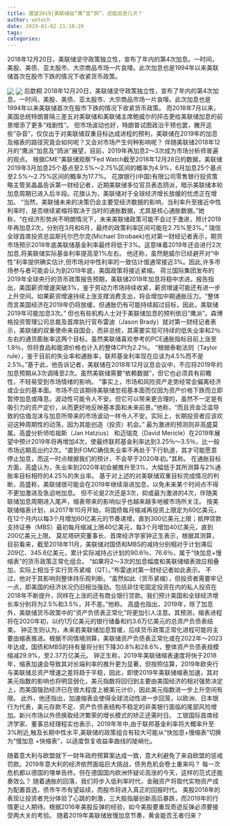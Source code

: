 ```yaml
---
title: 展望2019|美联储由“鹰”变“鸽”，还能加息几次？
author: wetech
date: 2019-01-02 21:10:29
tags: 
categories: 
---
```

2018年12月20日，美联储坚守政策独立性，宣布了年内的第4次加息。一时间，美股、美债、亚太股市、大宗商品市场一片哀嚎。此次加息也是1994年以来美联储首次在股市下跌的情况下收紧货币政策。
<!-- more -->
<img align="center" border="0" src="https://imgcdn.yicai.com/uppics/images/2019/01/8ed40a55ab60630b5f74efa8cc71d2ec.jpg" />
<img align="center" border="0" src="https://imgcdn.yicai.com/uppics/images/2019/01/2b0585183160268472584d1885e788d3.jpg" />
后歆桐
2018年12月20日，美联储坚守政策独立性，宣布了年内的第4次加息。一时间，美股、美债、亚太股市、大宗商品市场一片哀嚎。此次加息也是1994年以来美联储首次在股市下跌的情况下收紧货币政策。
而2018年7月以来，美国总统特朗普隔三差五对美联储和美联储主席鲍威尔的抨击更给美联储加息的前景增添了更多“戏剧性”。
但市场波动也好，特朗普试图政治干预也罢，撇开这些“杂音”，仅仅出于对美联储双重目标达成进程的预判，美联储在2019年的加息及缩表的路径究竟会如何呢？又会对市场产生何种影响呢？
伴随美联储2018年12月的“鹰派”加息及“鸽派”展望，目前，2019年再加息2～3次成为市场分析师普遍的观点。
根据CME“美联储观察”Fed Watch截至2018年12月28日的数据，美联储2019年3月加息25个基点至2.5%～2.75%区间的概率为4.9%，6月加息25个基点至2.5%～2.75%区间的概率为17.7%。
花旗银行(中国)有限公司零售银行投资策略主管吴晶晶告诉第一财经记者，近期美联储多位官员表态鸽派，暗示美联储本轮加息周期已进入后半段。花旗认为，美联储对于全球经济增长放缓的忧虑正在增加。
“当然，美联储未来的决策仍会主要受经济数据的影响，当利率升至接近中性利率时，是否继续紧缩将取决于当时的通胀数据，尤其是核心通胀数据。”她称，“在经济形势尚不明朗情况下，未来美联储政策可能不会过于激进，预计2019年再加息2次，分别在3月和6月，最终的政策利率区间可能在2.75%至3%。”
瑞信全球首席投资总监斯托尔巴尔克(Michael Strobaek)也对第一财经记者表示，期货市场预示2019年底美联储基金利率最终将低于3%。这意味着2019年还会进行2次加息,将美联储实际基金利率提高至1%左右。
他还称，虽然鲍威尔已经避开对“中性”利率提供确实估计,但市场对中性利率的一致估计值通常接近3%。因此,许多市场参与者可能会认为到2019年底，美国政策将接近紧缩。
荷兰国际集团发布的2019年全球央行的货币政策报告预期，美联储2019年加息将稳中求进。报告指出，美国薪资增速突破3%，鉴于劳动力市场持续收紧，薪资增速可能还有进一步上升空间。如果薪资增速持续上涨支撑消费支出，将会增加中期通胀压力。“整体而言美国经济在2019年仍将放缓，但通胀仍有可能持续超过目标，因此，美联储2019年可能加息3次。”
但也有些机构人士对于美联储加息的预判依旧“鹰派”。森博格投资管理公司总裁及首席执行官布雷迪（Jason Brady）就对第一财经记者表示，美联储的双重使命来自国会，而非总统，其需要实现可持续的低失业率和2％左右的通货膨胀率这两个目标。虽然美联储喜欢参考的PCE通胀指标目前上涨至1.8％，但将食品和能源价格也计入的整体CPI为2.2％。
“根据泰勒法则（Taylor rule），鉴于目前的失业率和通胀率，联邦基金利率现在应该为4.5%而不是2.5%。”基于此，他告诉记者，美联储在2018年12月议息会议中，不应将2019年的加息预期从3次调降至2次。虽然美联储需要“依赖数据”，但它也必须具有前瞻性，不轻易受到市场情绪的影响。
“事实上，市场和风险资产走势经常会偏离经济或企业的基本面。市场不应该期待美联储忽视基本面而仅因为资产价格下跌而立即暂停加息或降息。波动性可能令人不安。但它可以带来更合理的，虽然不一定是有吸引力的资产定价，从而更好地反映基本面和未来前景。”他称，“而且资金泛滥导致的估值泡沫与加息所带来的市场波动一样令人不安。实际上，长期投资者应该欢迎这种周期性的动荡，因为其能创造（投资）机会。”
最为激进的预测则非高盛莫属。高盛分析师哈祖斯（Jan Hatzius） 和迈瑞克（David Mericle）在2019年展望中预计2019年将再增加4次，使最终联邦基金利率达到3.25％～3.5％，比一般市场远期高出约2次。“直到FOMC确信失业率不再处于下行轨道，其才可能愿意停止加息，而这一时点根据我们的预计，不会早于2020年初。”其称。
在通胀目标方面，高盛认为，失业率到2020年初会被推升至3%，大幅低于其所测算与2%通胀率目标相符的4.25%的失业率。
基于对上述的对美联储双重目标完成情况的判断，高盛称，美联储很可能会在2019年继续渐进加息，以免未来某个时间点不得不更加激进及急迫地加息。
但不论是2次还是3次，抑或最为激进的4次，伴随美联储加息周期进入尾声，缩表带来的影响似乎也越来越多地被市场所关注。
按美联储缩表计划，从2017年10月开始，将国债每月缩减再投资上限定为60亿美元，在12个月内以每3个月增加60亿美元的节奏递增，直到300亿美元上限；抵押贷款支持证券（MBS）最初每月缩减上限40亿美元，每3个月增加40亿美元，直到200亿美元上限。
莫尼塔研究董事长、首席经济学家钟正生表示，根据其测算，目前看来，截至2018年11月，美联储对国债和MBS的减持分别相对于计划滞后209亿、345.6亿美元，累计实际减持占计划的90.6％、76.6％，属于“快加息+慢缩表”的货币政策正常化组合。
“如果将2～3次的加息幅度和美联储缩表效应相叠加，实际上相当于实行货币紧缩（QT）。”布雷迪对第一财经记者如此表示。
不过，他对于其影响则整体持乐观判断。“虽然如此（货币紧缩），但投资者需要牢记一点，即美国的经济状况仍旧相当强劲。包括非住宅固定投资在内的私人投资在2018年不断提升，同样在上涨的还有商业银行贷款。我们预计美国和全球经济增长率分别将为2.5%和3.5%，并不差。”他称。
高盛也指出，2019年，除了加息外，美联储货币政策中的“资产负债表正常化”将更加引人注意。其预测，缩表进程将在2020年初，以约1万亿美元的银行储备和约3.6万亿美元的总资产负债表结束。
钟正生则认为，未来若美联储加息暂缓，后续货币政策正常化进程可能将主要由缩表推进。根据不同情境测算，美联储资产负债表正常化或在2022年～2023年达成，国债和MBS的持有量将分别下降30.8%和28.6%，整体资产负债表规模缩减29.9%，至2.37万亿美元。
钟正生称，2019年美联储缩表速度将快于2018年，缩表加速会导致其对长端利率的推升更为显著，但按照估算，2019年欧央行与美联储总资产增速之差将趋于平稳，因此，即使2019年美联储缩表加速，其对美元指数的影响也将明显弱化，美元指数将回归到主要由美国经济的相对强势决定上，而美国强劲经济已在很大程度上被美元计价，因此美元指数进一步上升空间有限。
此外，他还指出，加速缩表会使得全球流动性进一步回笼，以欧洲、日本银行为代表，美元存款不足、资产负债表结构不稳定的非美银行面临的尾部风险增加。新兴市场以外债换取经济繁荣的增长模式的矫正还需时日。
工银国际首席经济学家、董事总经理程实也表示，2019年年中,由于联邦基金利率将大概率升至3%附近,触及长期中性水平,美联储的政策组合有较大可能从“快加息+慢缩表”切换为“慢加息 +快缩表”，以适度恢复收益率曲线的陡峭化。
 
 
随着意大利与欧盟就下一财年政府预算案达成一致，意大利避免了来自欧盟的惩戒罚款。2019年意大利的经济依然面临巨大挑战，债务危机会卷土重来吗？
每一次危机都以德国的埋单告终。但在德国国内欧洲怀疑论高涨的今天，这样的范式还能奏效么？
随着通胀的回落，我们将步入低利率时代，金融资产将取代实物资产成为配置首选，债市牛市有望延续，而股市将进入真正的回报时代。
美股2018年的表现让投资者充分体验了心跳的刺激，三大股指屡创新高后暴跌，而2019年的行情更让人期待。根据2016年美股反弹的经验，如今美股要重现奇迹反弹必须要接受两大关的考验。
随着2019年美联储放慢加息节奏，黄金能否王者归来？
